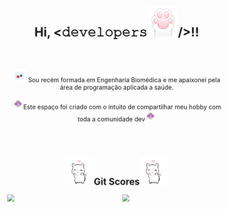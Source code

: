 <h1 align="center">
  Hi, <𝚍𝚎𝚟𝚎𝚕𝚘𝚙𝚎𝚛𝚜<img src="patinha.gif" alt="patinha de gato" width="70px">/>!!
</h1>
<br></br>
<div>
  <p align="center">
    <img src="bubble.gif" width="30px"> Sou recém formada em Engenharia Biomédica e me apaixonei pela área de programação aplicada a saúde.<br></br>
    <img src="diamond.gif" width="25px">Este espaço foi criado com o intuito de compartilhar meu hobby com toda a comunidade dev<img src="diamond.gif" width="25px">
  </p>
</div>
<br></br>
<div>
  <h2 align="center">
    <img src="gatinho.gif" alt="gatinho dançando" width="65px"/>Git Scores<img src="gatinho.gif" alt="gatinho dançando" width="65px"/>
  </h2>
  <img  align = "left" width="47.5%" src="https://github-readme-stats.vercel.app/api?username=JhanisYPS&theme=panda&show_icons=true"/>
  <img  align = "right" width="47.5%" src="https://github-readme-stats.vercel.app/api/top-langs/?username=JhanisYPS&theme=panda&show_icons=true"/>
</div>
<br></br>
<div>
</div>

